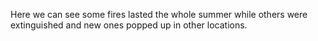 <p>Here we can see some fires lasted the whole summer while others were extinguished and new ones popped up in other locations.</p>
